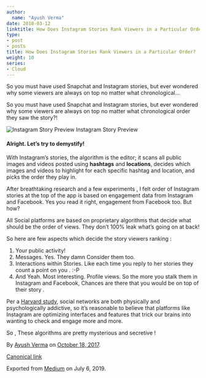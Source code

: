 ```yaml
---
author:
  name: "Ayush Verma"
date: 2018-03-12
linktitle: How Does Instagram Stories Rank Viewers in a Particular Order?
type:
- post
- posts
title: How Does Instagram Stories Rank Viewers in a Particular Order?
weight: 10
series:
- Cloud
---
```


So you must have used Snapchat and Instagram stories, but ever wondered why some viewers are always on top no matter what chronological…

So you must have used Snapchat and Instagram stories, but ever wondered why some viewers are always on top no matter what chronological order they saw the story?!

![Instagram Story Preview](https://cdn-images-1.medium.com/max/800/1*bWuZWYWTMnJjPp1qqM3ziw.jpeg)
Instagram Story Preview

#### Alright. Let’s try to demystify!

With Instagram’s stories, the algorithm is the editor; it scans all public images and videos posted using **hashtags** and **locations**, decides which images and videos to highlight for each specific hashtag and location, and picks the order they play in.

After breathtaking research and a few experiments , I felt order of Instagram stories at the top of the app is based on engagement data from Instagram and Facebook. Yes you read it right, engagement from Facebook too. But how?

All Social platforms are based on proprietary algorithms that decide what should be the order of views. They don’t 100% leak what’s going on at back!

So here are few aspects which decide the story viewers ranking :

1.  Your public activity!
2.  Messages. Yes. They damn Consider them too.
3.  Interactions within Stories. Like each time you reply to her stories they count a point on you . :-P
4.  And Yeah. Most interesting. Profile views. So the more you stalk them in Instagram and Facebook, Chances are there that you would be on top of their story .

Per a [Harvard study](http://www.keepitusable.com/blog/?p=2568), social networks are both physically and psychologically addictive, so it’s reasonable to believe that platforms like Instagram are optimizing interfaces and features that trick our brains into wanting to check and engage more and more.

So , These algorithms are pretty mysterious and secretive !

By [Ayush Verma](https://medium.com/@Ayushverma8) on [October 18, 2017](https://medium.com/p/7826b99b6215).

[Canonical link](https://medium.com/@Ayushverma8/why-instagram-stories-rank-viewers-in-a-particular-order-7826b99b6215)

Exported from [Medium](https://medium.com) on July 6, 2019.